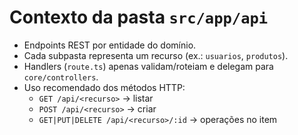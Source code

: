 # Contexto da pasta `src/app/api`

- Endpoints REST por entidade do domínio.
- Cada subpasta representa um recurso (ex.: `usuarios`, `produtos`).
- Handlers (`route.ts`) apenas validam/roteiam e delegam para `core/controllers`.
- Uso recomendado dos métodos HTTP:
  - `GET /api/<recurso>` → listar
  - `POST /api/<recurso>` → criar
  - `GET|PUT|DELETE /api/<recurso>/:id` → operações no item
